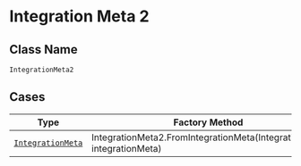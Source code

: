 
# Integration Meta 2

## Class Name

`IntegrationMeta2`

## Cases

| Type | Factory Method |
|  --- | --- |
| [`IntegrationMeta`](../../../doc/models/integration-meta.md) | IntegrationMeta2.FromIntegrationMeta(IntegrationMeta integrationMeta) |


